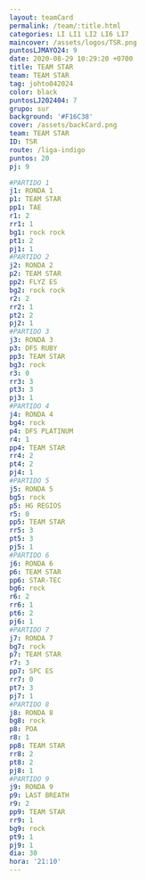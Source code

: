 ```yaml
---
layout: teamCard
permalink: /team/:title.html
categories: LI LI1 LI2 LI6 LI7 
maincover: /assets/logos/TSR.png
puntosLJMAYO24: 9
date: 2020-08-29 10:29:20 +0700
title: TEAM STAR
team: TEAM STAR
tag: johto042024
color: black
puntosLJ202404: 7
grupo: sur
background: '#F16C38'
cover: /assets/backCard.png
team: TEAM STAR
ID: TSR
route: /liga-indigo
puntos: 20
pj: 9

#PARTIDO 1
j1: RONDA 1
p1: TEAM STAR
pp1: TAE
r1: 2
rr1: 1
bg1: rock rock
pt1: 2
pj1: 1
#PARTIDO 2
j2: RONDA 2
p2: TEAM STAR
pp2: FLYZ ES
bg2: rock rock
r2: 2
rr2: 1
pt2: 2
pj2: 1
#PARTIDO 3
j3: RONDA 3
p3: DFS RUBY
pp3: TEAM STAR
bg3: rock
r3: 0
rr3: 3 
pt3: 3
pj3: 1
#PARTIDO 4
j4: RONDA 4
bg4: rock 
p4: DFS PLATINUM
r4: 1
pp4: TEAM STAR
rr4: 2
pt4: 2
pj4: 1
#PARTIDO 5
j5: RONDA 5
bg5: rock 
p5: HG REGIOS
r5: 0
pp5: TEAM STAR
rr5: 3
pt5: 3
pj5: 1
#PARTIDO 6
j6: RONDA 6
p6: TEAM STAR
pp6: STAR-TEC
bg6: rock 
r6: 2
rr6: 1
pt6: 2
pj6: 1
#PARTIDO 7
j7: RONDA 7
bg7: rock 
p7: TEAM STAR
r7: 3
pp7: SPC ES
rr7: 0
pt7: 3
pj7: 1 
#PARTIDO 8
j8: RONDA 8
bg8: rock 
p8: POA
r8: 1
pp8: TEAM STAR
rr8: 2
pt8: 2
pj8: 1
#PARTIDO 9
j9: RONDA 9
p9: LAST BREATH
r9: 2
pp9: TEAM STAR
rr9: 1
bg9: rock
pt9: 1
pj9: 1 
dia: 30
hora: '21:10'
---
```



